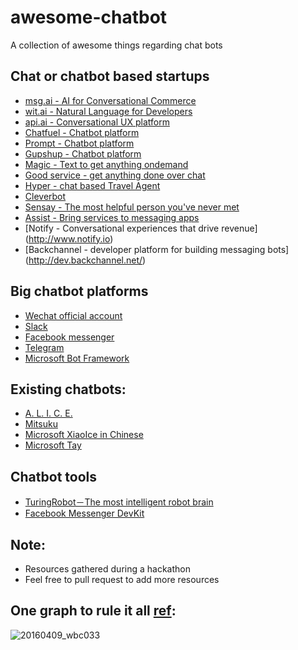 # awesome-chatbot
A collection of awesome things regarding chat bots

## Chat or chatbot based startups
- [msg.ai - AI for Conversational Commerce](http://msg.ai/)
- [wit.ai - Natural Language for Developers
](https://wit.ai/)
- [api.ai - Conversational UX platform](https://api.ai/)
- [Chatfuel - Chatbot platform](http://chatfuel.com/)
- [Prompt - Chatbot platform](http://promptapp.io/)
- [Gupshup - Chatbot platform](https://www.gupshup.io)
- [Magic - Text to get anything ondemand](https://getmagicnow.com/)
- [Good service - get anything done over chat](http://www.goodservice.in/)
- [Hyper - chat based Travel Agent](https://www.usehyper.com/)
- [Cleverbot](http://www.cleverbot.com/)
- [Sensay - The most helpful person you've never met](http://www.sensay.it/)
- [Assist - Bring services to messaging apps](https://www.assi.st/)
- [Notify - Conversational experiences that drive revenue] (http://www.notify.io)
- [Backchannel - developer platform for building messaging bots] (http://dev.backchannel.net/)

## Big chatbot platforms
- [Wechat official account](https://admin.wechat.com/)
- [Slack](https://api.slack.com/bot-users)
- [Facebook messenger](https://developers.facebook.com/docs/messenger-platform)
- [Telegram](https://core.telegram.org/)
- [Microsoft Bot Framework](https://dev.botframework.com/)

## Existing chatbots:
- [ A. L. I. C. E.](http://alice.pandorabots.com/)
- [Mitsuku](http://www.mitsuku.com/)
- [Microsoft XiaoIce in Chinese ](http://www.msxiaoice.com/DesktopLanding)
- [Microsoft Tay](https://twitter.com/tayandyou)

## Chatbot tools
- [TuringRobot－The most intelligent robot brain](http://www.tuling123.com/)
- [Facebook Messenger DevKit](https://github.com/olegakbarov/facebook-messenger-devkit)

## Note:
- Resources gathered during a hackathon
- Feel free to pull request to add more resources

## One graph to rule it all [ref](http://www.economist.com/news/business-and-finance/21696477-market-apps-maturing-now-one-text-based-services-or-chatbots-looks-poised):
![20160409_wbc033](https://cloud.githubusercontent.com/assets/806173/14470823/7a0c8958-00a0-11e6-9d79-c871c7d3bd4f.png)

